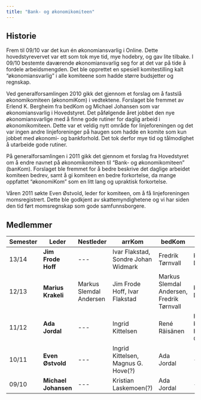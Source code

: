 ```yaml
---
title: "Bank- og økonomikomiteen"
---
```


Historie
--------

Frem til 09/10 var det kun én økonomiansvarlig i Online. Dette
hovedstyrevervet var ett som tok mye tid, mye hodebry, og gav lite
tilbake. I 09/10 bestemte daværende økonomiansvarlig seg for at det var
på tide å fordele arbeidsmengden. Det ble opprettet en spesiell
komitestilling kalt “økonomiansvarlig” i alle komiteene som hadde større
budsjetter og regnskap.

Ved generalforsamlingen 2010 gikk det gjennom et forslag om å fastslå
økonomikomiteen (økonomiKom) i vedtektene. Forslaget ble fremmet av
Erlend K. Bergheim fra bedKom og Michael Johansen som var
økonomiansvarlig i Hovedstyret. Det påfølgende året jobbet den nye
økonomiansvarlige med å finne gode rutiner for daglig arbeid i
økonomikomiteen. Dette var et veldig nytt område for linjeforeningen og
det var ingen andre linjeforeninger på haugen som hadde en komite som
kun jobbet med økonomi- og bankforhold. Det tok derfor mye tid og
tålmodighet å utarbeide gode rutiner.

På generalforsamlingen i 2011 gikk det gjennom et forslag fra
Hovedstyret om å endre navnet på økonomikomiteen til “Bank- og
økonomikomiteen” (banKom). Forslaget ble fremmet for å bedre beskrive
det daglige arbeidet komiteen bedrev, samt å gi komiteen en bedre
forkortelse, da mange oppfattet “økonomiKom” som en litt lang og
upraktisk forkortelse.

Våren 2011 søkte Even Østvold, leder for komiteen, om å få
linjeforeningen momsregistrert. Dette ble godkjent av skattemyndighetene
og vi har siden den tid ført momsregnskap som gode samfunnsborgere.

## Medlemmer

|Semester|Leder|Nestleder|arrKom|bedKom|dotKom|fagKom|HS|proKom|triKom|velKom|
|---|---|---|---|---|---|---|---|---|---|---|
|13/14|**Jim Frode Hoff**|---|Ivar Flakstad, Sondre Johan Widmark|Fredrik Tørnvall|Kristoffer Dalby|Truls Mørk Pettersen|Linn Vikre|Hallvard Jore Christensen|Johan Slettvold|Henning M. Wold|
|12/13|**Marius Krakeli**|Markus Slemdal Andersen|Jim Frode Hoff, Ivar Flakstad|Markus Slemdal Andersen, Fredrik Tørnvall|Kristoffer Dalby|Nina Margrethe Smørsgård|---|Rikard Eide, Hallvard Jore Christensen|Johan Slettevold|Ragnhild Seim|
|11/12|**Ada Jordal**|---|Ingrid Kittelsen|René Räisänen|Håvard Kindem, Helle Grimnes|Dag Erik Vikan|---|Rikard Eide|N/A|Magnus G. Hove|
|10/11|**Even Østvold**|---|Ingrid Kittelsen, Magnus G. Hove(?)|Ada Jordal|---|Kristian Laskemoen|---|John-Erik Johansen|N/A|---|
|09/10|**Michael Johansen**|---|Kristian Laskemoen(?)|Ada Jordal|---|Even Østvold(?)|---|N/A|N/A|---|